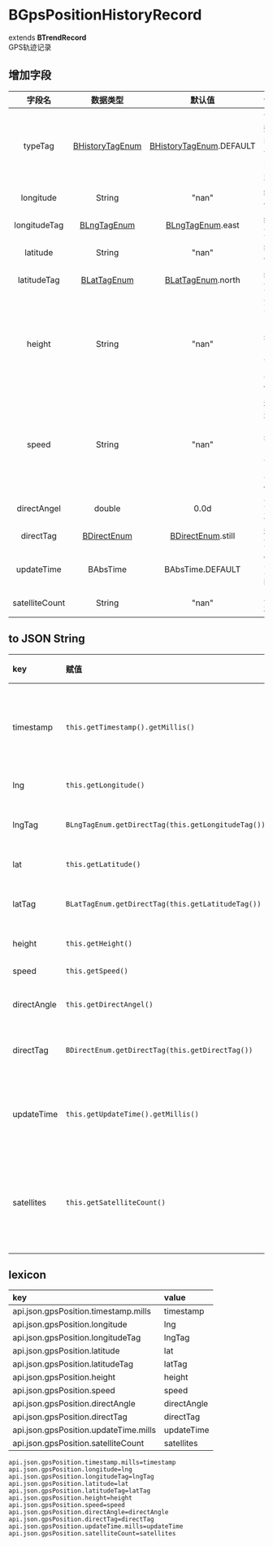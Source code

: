 # BGpsPositionHistoryRecord
extends **BTrendRecord**  
GPS轨迹记录

## 增加字段
| 字段名 | 数据类型 | 默认值 | 说明 |
|:-------:|:------:|:-------:|:------------|
| typeTag | [BHistoryTagEnum](../enums/HistoryTagEnum.md) | [BHistoryTagEnum](../enums/HistoryTagEnum.md).DEFAULT | 记录数据的统计时间类型 |
| longitude | String | "nan" | 经度值 |
| longitudeTag | [BLngTagEnum](../enums/LngTagEnum.md) | [BLngTagEnum](../enums/LngTagEnum.md).east | 经度方向 |
| latitude | String | "nan" | 纬度值 |
| latitudeTag | [BLatTagEnum](../enums/LatTagEnum.md) | [BLatTagEnum](../enums/LatTagEnum.md).north | 纬度方向 |
| height | String | "nan" | 海拔高度（字符串，可含单位） |
| speed | String | "nan" | 运动速度（字符串，可含单位） |
| directAngel | double | 0.0d | 方向角 |
| directTag | [BDirectEnum](../enums/DirectEnum.md) | [BDirectEnum](../enums/DirectEnum.md).still | 运动方向 |
| updateTime | BAbsTime | BAbsTime.DEFAULT | 位置更新时间 |
| satelliteCount | String | "nan" | 卫星状态 |

## to JSON String
| key | 赋值 | 说明 | 取值 |
|:-------|:------|:-------|:---------|
| timestamp | `this.getTimestamp().getMillis()` | 记录时间戳(毫秒) | long |
| lng | `this.getLongitude()` | 经度 | String |
| lngTag | `BLngTagEnum.getDirectTag(this.getLongitudeTag())` | 经度标签 | String |
| lat | `this.getLatitude()` | 纬度 | String |
| latTag | `BLatTagEnum.getDirectTag(this.getLatitudeTag())` | 纬度标签 | String |
| height | `this.getHeight()` | 高度 | String |
| speed | `this.getSpeed()` | 速度 | String |
| directAngle | `this.getDirectAngel()` | 方向角 | String |
| directTag | `BDirectEnum.getDirectTag(this.getDirectTag())` | 前进方向 | String |
| updateTime | `this.getUpdateTime().getMillis()` | 更新时间(毫秒) | long |
| satellites | `this.getSatelliteCount()` | 定位使用卫星数量 | int |

## lexicon
| key | value |
|:-------|:------|
| api.json.gpsPosition.timestamp.mills | timestamp |
| api.json.gpsPosition.longitude | lng |
| api.json.gpsPosition.longitudeTag | lngTag |
| api.json.gpsPosition.latitude | lat |
| api.json.gpsPosition.latitudeTag | latTag |
| api.json.gpsPosition.height | height |
| api.json.gpsPosition.speed | speed |
| api.json.gpsPosition.directAngle | directAngle |
| api.json.gpsPosition.directTag | directTag |
| api.json.gpsPosition.updateTime.mills | updateTime |
| api.json.gpsPosition.satelliteCount | satellites |

```
api.json.gpsPosition.timestamp.mills=timestamp
api.json.gpsPosition.longitude=lng
api.json.gpsPosition.longitudeTag=lngTag
api.json.gpsPosition.latitude=lat
api.json.gpsPosition.latitudeTag=latTag
api.json.gpsPosition.height=height
api.json.gpsPosition.speed=speed
api.json.gpsPosition.directAngle=directAngle
api.json.gpsPosition.directTag=directTag
api.json.gpsPosition.updateTime.mills=updateTime
api.json.gpsPosition.satelliteCount=satellites
```